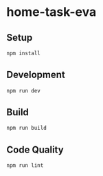 # home-task-eva

## Setup

```sh
npm install
```

## Development

```sh
npm run dev
```

## Build

```sh
npm run build
```

## Code Quality

```sh
npm run lint
```
